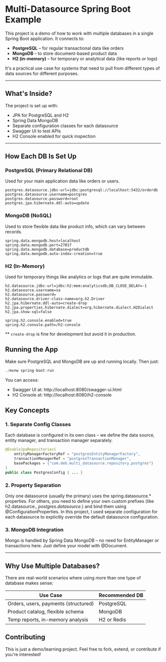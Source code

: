 # Multi-Datasource Spring Boot Example

This project is a demo of how to work with multiple databases in a single Spring Boot application. It connects to:

- **PostgreSQL** – for regular transactional data like orders
- **MongoDB** – to store document-based product data
- **H2 (in-memory)** – for temporary or analytical data (like reports or logs)

It's a practical use case for systems that need to pull from different types of data sources for different purposes.

---

## What's Inside?

The project is set up with:

- JPA for PostgreSQL and H2
- Spring Data MongoDB
- Separate configuration classes for each datasource
- Swagger UI to test APIs
- H2 Console enabled for quick inspection

---

## How Each DB Is Set Up

### PostgreSQL (Primary Relational DB)

Used for your main application data like orders or users.

```properties
postgres.datasource.jdbc-url=jdbc:postgresql://localhost:5432/orderdb
postgres.datasource.username=postgres
postgres.datasource.password=root
postgres.jpa.hibernate.ddl-auto=update
```

### MongoDB (NoSQL)
Used to store flexible data like product info, which can vary between records.

```properties
spring.data.mongodb.host=localhost
spring.data.mongodb.port=27017
spring.data.mongodb.database=productdb
spring.data.mongodb.auto-index-creation=true
```

### H2 (In-Memory)
Used for temporary things like analytics or logs that are quite immutable.

```properties
h2.datasource.jdbc-url=jdbc:h2:mem:analyticsdb;DB_CLOSE_DELAY=-1
h2.datasource.username=sa
h2.datasource.password=
h2.datasource.driver-class-name=org.h2.Driver
h2.jpa.hibernate.ddl-auto=create-drop
h2.jpa.properties.hibernate.dialect=org.hibernate.dialect.H2Dialect
h2.jpa.show-sql=false

spring.h2.console.enabled=true
spring.h2.console.path=/h2-console
```

** `create-drop` is fine for development but avoid it in production.

## Running the App

Make sure PostgreSQL and MongoDB are up and running locally. Then just:

```java
./mvnw spring-boot:run
```
You can access:
- Swagger UI at: http://localhost:8080/swagger-ui.html
- H2 Console at: http://localhost:8080/h2-console


## Key Concepts
### 1. Separate Config Classes
Each database is configured in its own class – we define the data source, entity manager, and transaction manager separately.

```java
@EnableJpaRepositories(
    entityManagerFactoryRef = "postgresEntityManagerFactory",
    transactionManagerRef = "postgresTransactionManager",
    basePackages = {"com.deb.multi_datasource.repository.postgres"}
)
public class PostgresConfig { ... }
```
### 2. Property Separation
Only one datasource (usually the primary) uses the spring.datasource.* properties. For others, you need to define your own custom prefixes (like h2.datasource.*, postgres.datasource.*) and bind them using @ConfigurationProperties. In this project, I used separate configuration for each datasource to explicitly override the default datasource configuration.

### 3. MongoDB Integration
Mongo is handled by Spring Data MongoDB – no need for EntityManager or transactions here. Just define your model with @Document.

---


## Why Use Multiple Databases?

There are real-world scenarios where using more than one type of database makes sense:

| Use Case                             | Recommended DB |
| ------------------------------------ | -------------- |
| Orders, users, payments (structured) | PostgreSQL     |
| Product catalog, flexible schema     | MongoDB        |
| Temp reports, in-memory analysis     | H2 or Redis    |


## Contributing

This is just a demo/learning project. Feel free to fork, extend, or contribute if you're interested!
